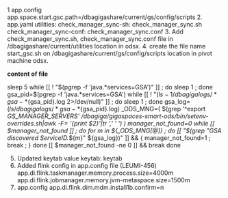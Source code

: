 1 app.config
  app.space.start.gsc.path=/dbagigashare/current/gs/config/scripts
2. app.yaml
   utilities:
   check_manager_sync-sh: check_manager_sync.sh
   check_manager_sync-conf: check_manager_sync.conf
3. Add check_manager_sync.sh, check_manager_sync.conf file in /dbagigashare/current/utilities location in odsx.
4. create the file name start_gsc.sh on /dbagigashare/current/gs/config/scripts location in pivot machine odsx.

**content of file**

   sleep 5
   while [[ ! "$(pgrep -f 'java.*services=GSA')" ]] ; do sleep 1 ; done
   gsa_pid=$(pgrep -f 'java.*services=GSA')
   while [[ ! "$(ls -1 /dbagigalogs/*gsa-*${gsa_pid}.log 2>/dev/null)" ]] ; do sleep 1 ; done
   gsa_log=$(ls /dbagigalogs/*gsa-*${gsa_pid}.log)
   _ODS_MNG=( $(grep '^export *GS_MANAGER_SERVERS' /dbagiga/gigaspaces-smart-ods/bin/setenv-overrides.sh|awk -F= '{print $2}'|tr ',' ' ') )
   manager_not_found=0
   while [[ $manager_not_found ]] ; do
   for m in ${_ODS_MNG[@]} ; do
   [[ "$(grep "GSA discovered ServiceID.*${m}" ${gsa_log})" ]] && { manager_not_found=1 ; break ; }
   done
   [[ $manager_not_found -ne 0 ]] && break
   done

5. Updated keytab value
   keytab: keytab
6. Added flink config in app.config file (LEUMI-456)
   app.di.flink.taskmanager.memory.process.size=4000m
   app.di.flink.jobmanager.memory.jvm-metaspace.size=1500m
7. app.config
   app.di.flink.dim.mdm.install1b.confirm=n
